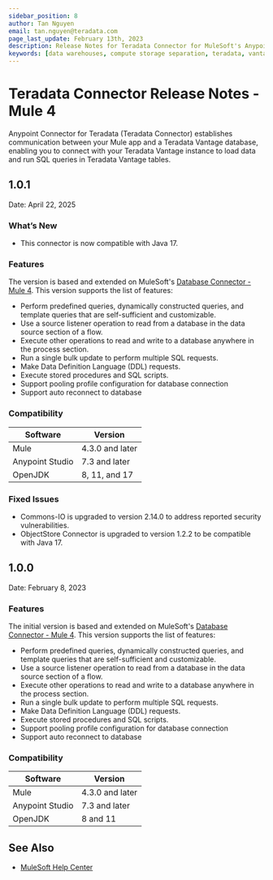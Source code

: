 ```yaml
---
sidebar_position: 8
author: Tan Nguyen
email: tan.nguyen@teradata.com
page_last_update: February 13th, 2023
description: Release Notes for Teradata Connector for MuleSoft's Anypoint Studio.
keywords: [data warehouses, compute storage separation, teradata, vantage, cloud data platform, object storage, business intelligence, enterprise analytics, mule, mulesoft, teradata connector, anypoint studio.]
---
```



# Teradata Connector Release Notes - Mule 4

Anypoint Connector for Teradata (Teradata Connector) establishes communication between your Mule app and a Teradata Vantage database, enabling you to connect with your Teradata Vantage instance to load data and run SQL queries in Teradata Vantage tables.

## 1.0.1
Date: April 22, 2025

### What’s New
- This connector is now compatible with Java 17.

### Features
The version is based and extended on MuleSoft's [Database Connector - Mule 4](https://docs.mulesoft.com/db-connector/1.14/). This version supports the list of features:

- Perform predefined queries, dynamically constructed queries, and template queries that are self-sufficient and customizable.
- Use a source listener operation to read from a database in the data source section of a flow.
- Execute other operations to read and write to a database anywhere in the process section.
- Run a single bulk update to perform multiple SQL requests.
- Make Data Definition Language (DDL) requests.
- Execute stored procedures and SQL scripts.
- Support pooling profile configuration for database connection
- Support auto reconnect to database

### Compatibility
| Software | Version         |
|----------|-----------------|
| Mule | 4.3.0 and later |
| Anypoint Studio | 7.3 and later   |
| OpenJDK | 8, 11, and 17   |

### Fixed Issues
- Commons-IO is upgraded to version 2.14.0 to address reported security vulnerabilities.
- ObjectStore Connector is upgraded to version 1.2.2 to be compatible with Java 17.



## 1.0.0
Date: February 8, 2023

### Features
The initial version is based and extended on MuleSoft's [Database Connector - Mule 4](https://docs.mulesoft.com/db-connector/1.14/). This version supports the list of features:

- Perform predefined queries, dynamically constructed queries, and template queries that are self-sufficient and customizable.
- Use a source listener operation to read from a database in the data source section of a flow.
- Execute other operations to read and write to a database anywhere in the process section.
- Run a single bulk update to perform multiple SQL requests.
- Make Data Definition Language (DDL) requests.
- Execute stored procedures and SQL scripts.
- Support pooling profile configuration for database connection
- Support auto reconnect to database

### Compatibility
| Software | Version    |
|----------|------------|
| Mule | 4.3.0 and later|
| Anypoint Studio | 7.3 and later|
| OpenJDK | 8 and 11|



## See Also

- [MuleSoft Help Center](https://help.mulesoft.com)